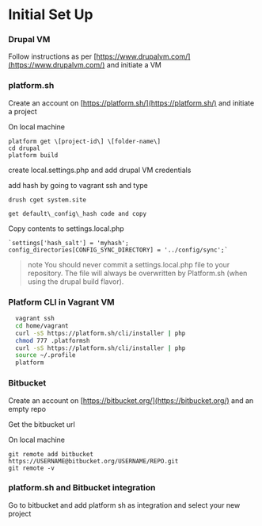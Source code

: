 # Initial Set Up

### Drupal VM

Follow instructions as per [https://www.drupalvm.com/](https://www.drupalvm.com/) and initiate a VM

### platform.sh

Create an account on [https://platform.sh/](https://platform.sh/) and initiate a project

On local machine

```
platform get \[project-id\] \[folder-name\]
cd drupal
platform build
```

create local.settings.php and add drupal VM credentials

add hash by going to vagrant ssh and type

```
drush cget system.site

get default\_config\_hash code and copy
```

Copy contents to settings.local.php

    `settings['hash_salt'] = 'myhash';        
    config_directories[CONFIG_SYNC_DIRECTORY] = '../config/sync';` 

> note You should never commit a settings.local.php file to your repository. The file will always be overwritten by Platform.sh \(when using the drupal build flavor\).

### Platform CLI in Vagrant VM

```bash
  vagrant ssh
  cd home/vagrant
  curl -sS https://platform.sh/cli/installer | php
  chmod 777 .platformsh
  curl -sS https://platform.sh/cli/installer | php
  source ~/.profile
  platform
```

### Bitbucket

Create an account on [https://bitbucket.org/](https://bitbucket.org/) and an empty repo

Get the bitbucket url

On local machine

```
git remote add bitbucket https://USERNAME@bitbucket.org/USERNAME/REPO.git
git remote -v
```

### platform.sh and Bitbucket integration

Go to bitbucket and add platform sh as integration and select your new project

